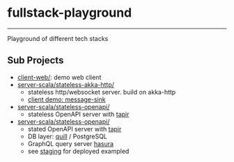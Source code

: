 # fullstack-playground
---

Playground of different tech stacks

## Sub Projects

- [client-web/](client-web): demo web client
- [server-scala/stateless-akka-http/](server-scala/stateless-akka-http/)
    - stateless http/websocket server. build on akka-http
    - [client demo: message-sink](https://client-demo.jokester.io/message-sink)
- [server-scala/stateless-openapi/](server-scala/stateless-openapi/)
    - stateless OpenAPI server with [tapir](https://github.com/softwaremill/tapir)
- [server-scala/stateless-openapi/](server-scala/stateless-openapi/)
    - stated OpenAPI server with [tapir](https://github.com/softwaremill/tapir)
    - DB layer: [quill](https://github.com/getquill/quill) / PostgreSQL
    - GraphQL query server [hasura](https://hasura.io)
    - see [staging](staging/) for deployed exampled

